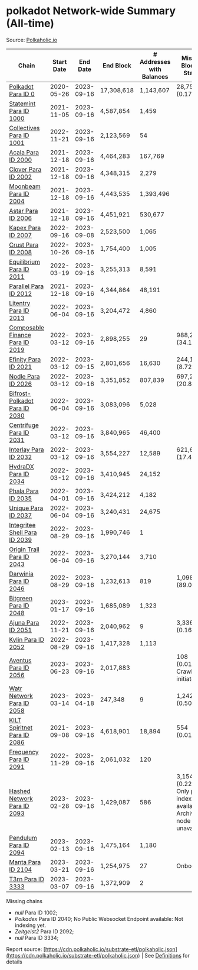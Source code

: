 # polkadot Network-wide Summary (All-time)

Source: [Polkaholic.io](https://polkaholic.io)


| Chain            | Start Date | End Date | End Block | # Addresses with Balances | Missing Blocks / Status |
| ---------------- | ---------- | ---------| --------- | ------------------------- | ----------------------- |
| [Polkadot Para ID 0](/polkadot/0-polkadot) | 2020-05-26 | 2023-09-16 | 17,308,618 |  1,143,607 | 28,752 (0.17%)  |
| [Statemint Para ID 1000](/polkadot/1000-statemint) | 2021-11-05 | 2023-09-16 | 4,587,854 |  1,459 |    |
| [Collectives Para ID 1001](/polkadot/1001-collectives) | 2022-11-21 | 2023-09-16 | 2,123,569 |  54 |    |
| [Acala Para ID 2000](/polkadot/2000-acala) | 2021-12-18 | 2023-09-16 | 4,464,283 |  167,769 |    |
| [Clover Para ID 2002](/polkadot/2002-clover) | 2021-12-18 | 2023-09-16 | 4,348,315 |  2,279 |    |
| [Moonbeam Para ID 2004](/polkadot/2004-moonbeam) | 2021-12-18 | 2023-09-16 | 4,443,535 |  1,393,496 |    |
| [Astar Para ID 2006](/polkadot/2006-astar) | 2021-12-18 | 2023-09-16 | 4,451,921 |  530,677 |    |
| [Kapex Para ID 2007](/polkadot/2007-kapex) | 2022-09-16 | 2023-09-08 | 2,523,500 |  1,065 |    |
| [Crust Para ID 2008](/polkadot/2008-crust) | 2022-10-26 | 2023-09-16 | 1,754,400 |  1,005 |    |
| [Equilibrium Para ID 2011](/polkadot/2011-equilibrium) | 2022-03-19 | 2023-09-16 | 3,255,313 |  8,591 |    |
| [Parallel Para ID 2012](/polkadot/2012-parallel) | 2021-12-18 | 2023-09-16 | 4,344,864 |  48,191 |    |
| [Litentry Para ID 2013](/polkadot/2013-litentry) | 2022-06-04 | 2023-09-16 | 3,204,472 |  4,860 |    |
| [Composable Finance Para ID 2019](/polkadot/2019-composable) | 2022-03-12 | 2023-09-16 | 2,898,255 |  29 | 988,228 (34.10%)  |
| [Efinity Para ID 2021](/polkadot/2021-efinity) | 2022-03-12 | 2023-09-15 | 2,801,656 |  16,630 | 244,165 (8.72%)  |
| [Nodle Para ID 2026](/polkadot/2026-nodle) | 2022-03-12 | 2023-09-16 | 3,351,852 |  807,839 | 697,249 (20.80%)  |
| [Bifrost-Polkadot Para ID 2030](/polkadot/2030-bifrost-dot) | 2022-06-04 | 2023-09-16 | 3,083,096 |  5,028 |    |
| [Centrifuge Para ID 2031](/polkadot/2031-centrifuge) | 2022-03-12 | 2023-09-16 | 3,840,965 |  46,400 |    |
| [Interlay Para ID 2032](/polkadot/2032-interlay) | 2022-03-12 | 2023-09-16 | 3,554,227 |  12,589 | 621,626 (17.49%)  |
| [HydraDX Para ID 2034](/polkadot/2034-hydradx) | 2022-03-12 | 2023-09-16 | 3,410,945 |  24,152 |    |
| [Phala Para ID 2035](/polkadot/2035-phala) | 2022-04-01 | 2023-09-16 | 3,424,212 |  4,182 |    |
| [Unique Para ID 2037](/polkadot/2037-unique) | 2022-06-04 | 2023-09-16 | 3,240,431 |  24,675 |    |
| [Integritee Shell Para ID 2039](/polkadot/2039-integritee-shell) | 2022-08-29 | 2023-09-16 | 1,990,746 |  1 |    |
| [Origin Trail Para ID 2043](/polkadot/2043-origintrail) | 2022-06-04 | 2023-09-16 | 3,270,144 |  3,710 |    |
| [Darwinia Para ID 2046](/polkadot/2046-darwinia) | 2022-08-29 | 2023-09-16 | 1,232,613 |  819 | 1,098,047 (89.08%)  |
| [Bitgreen Para ID 2048](/polkadot/2048-bitgreen) | 2023-01-17 | 2023-09-16 | 1,685,089 |  1,323 |    |
| [Ajuna Para ID 2051](/polkadot/2051-ajuna) | 2022-11-21 | 2023-09-16 | 2,040,962 |  9 | 3,336 (0.16%)  |
| [Kylin Para ID 2052](/polkadot/2052-kylin) | 2022-08-29 | 2023-09-16 | 1,417,328 |  1,113 |    |
| [Aventus Para ID 2056](/polkadot/2056-aventus) | 2023-06-23 | 2023-09-16 | 2,017,883 |   | 108 (0.01%) Crawling initiated |
| [Watr Network Para ID 2058](/polkadot/2058-watr) | 2023-03-14 | 2023-04-18 | 247,348 |  9 | 1,242 (0.50%)  |
| [KILT Spiritnet Para ID 2086](/polkadot/2086-kilt) | 2021-09-08 | 2023-09-16 | 4,618,901 |  18,894 | 554 (0.01%)  |
| [Frequency Para ID 2091](/polkadot/2091-frequency) | 2022-11-29 | 2023-09-16 | 2,061,032 |  120 |    |
| [Hashed Network Para ID 2093](/polkadot/2093-hashed) | 2023-02-28 | 2023-09-16 | 1,429,087 |  586 | 3,154 (0.22%) Only partial index available: Archive node unavailable |
| [Pendulum Para ID 2094](/polkadot/2094-pendulum) | 2023-02-13 | 2023-09-16 | 1,475,164 |  1,180 |    |
| [Manta Para ID 2104](/polkadot/2104-manta) | 2023-03-21 | 2023-09-16 | 1,254,975 |  27 |   Onboarding |
| [T3rn Para ID 3333](/polkadot/3333-t3rn) | 2023-03-07 | 2023-09-16 | 1,372,909 |  2 |    |

Missing chains


* *null* Para ID 1002; 
* *Polkadex* Para ID 2040; No Public Websocket Endpoint available: Not indexing yet.
* *Zeitgeist2* Para ID 2092; 
* *null* Para ID 3334; 

Report source: [https://cdn.polkaholic.io/substrate-etl/polkaholic.json](https://cdn.polkaholic.io/substrate-etl/polkaholic.json) | See [Definitions](/DEFINITIONS.md) for details
